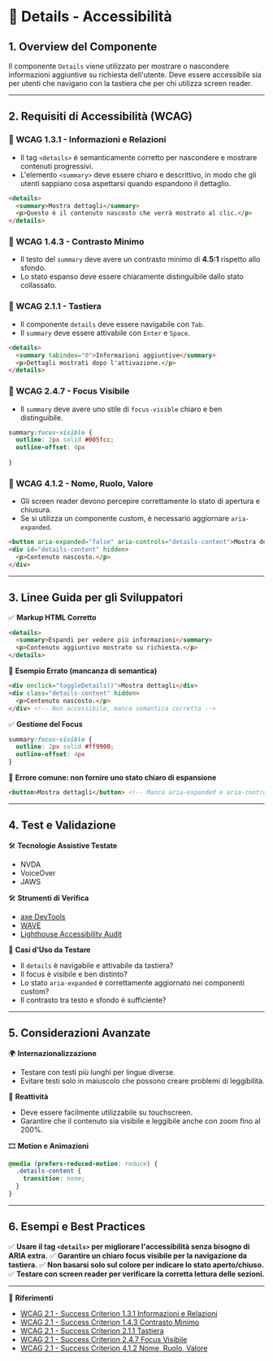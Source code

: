 # 📌 Details - Accessibilità

## 1. Overview del Componente
Il componente `Details` viene utilizzato per mostrare o nascondere informazioni aggiuntive su richiesta dell'utente. Deve essere accessibile sia per utenti che navigano con la tastiera che per chi utilizza screen reader.

---

## 2. Requisiti di Accessibilità (WCAG)

### 🔹 WCAG 1.3.1 - Informazioni e Relazioni
- Il tag `<details>` è semanticamente corretto per nascondere e mostrare contenuti progressivi.
- L'elemento `<summary>` deve essere chiaro e descrittivo, in modo che gli utenti sappiano cosa aspettarsi quando espandono il dettaglio.

```html
<details>
  <summary>Mostra dettagli</summary>
  <p>Questo è il contenuto nascosto che verrà mostrato al clic.</p>
</details>
```

### 🔹 WCAG 1.4.3 - Contrasto Minimo
- Il testo del `summary` deve avere un contrasto minimo di **4.5:1** rispetto allo sfondo.
- Lo stato espanso deve essere chiaramente distinguibile dallo stato collassato.

### 🔹 WCAG 2.1.1 - Tastiera
- Il componente `details` deve essere navigabile con `Tab`.
- Il `summary` deve essere attivabile con `Enter` e `Space`.

```html
<details>
  <summary tabindex="0">Informazioni aggiuntive</summary>
  <p>Dettagli mostrati dopo l'attivazione.</p>
</details>
```

### 🔹 WCAG 2.4.7 - Focus Visibile
- Il `summary` deve avere uno stile di `focus-visible` chiaro e ben distinguibile.

```css
summary:focus-visible {
  outline: 2px solid #005fcc;
  outline-offset: 4px
  
}
```

### 🔹 WCAG 4.1.2 - Nome, Ruolo, Valore
- Gli screen reader devono percepire correttamente lo stato di apertura e chiusura.
- Se si utilizza un componente custom, è necessario aggiornare `aria-expanded`.

```html
<button aria-expanded="false" aria-controls="details-content">Mostra dettagli</button>
<div id="details-content" hidden>
  <p>Contenuto nascosto.</p>
</div>
```

---

## 3. Linee Guida per gli Sviluppatori

✅ **Markup HTML Corretto**
```html
<details>
  <summary>Espandi per vedere più informazioni</summary>
  <p>Contenuto aggiuntivo mostrato su richiesta.</p>
</details>
```

🚫 **Esempio Errato (mancanza di semantica)**
```html
<div onclick="toggleDetails()">Mostra dettagli</div>
<div class="details-content" hidden>
  <p>Contenuto nascosto.</p>
</div> <!-- Non accessibile, manca semantica corretta -->
```

✅ **Gestione del Focus**
```css
summary:focus-visible {
  outline: 2px solid #ff9900;
  outline-offset: 4px
}
```

🚫 **Errore comune: non fornire uno stato chiaro di espansione**
```html
<button>Mostra dettagli</button> <!-- Manca aria-expanded e aria-controls -->
```

---

## 4. Test e Validazione

🛠 **Tecnologie Assistive Testate**
- NVDA
- VoiceOver
- JAWS

🛠 **Strumenti di Verifica**
- [axe DevTools](https://www.deque.com/axe/)
- [WAVE](https://wave.webaim.org/)
- [Lighthouse Accessibility Audit](https://developers.google.com/web/tools/lighthouse/)

🎯 **Casi d’Uso da Testare**
- Il `details` è navigabile e attivabile da tastiera?
- Il focus è visibile e ben distinto?
- Lo stato `aria-expanded` è correttamente aggiornato nei componenti custom?
- Il contrasto tra testo e sfondo è sufficiente?

---

## 5. Considerazioni Avanzate

🌍 **Internazionalizzazione**
- Testare con testi più lunghi per lingue diverse.
- Evitare testi solo in maiuscolo che possono creare problemi di leggibilità.

📱 **Reattività**
- Deve essere facilmente utilizzabile su touchscreen.
- Garantire che il contenuto sia visibile e leggibile anche con zoom fino al 200%.

🎞 **Motion e Animazioni**
```css
@media (prefers-reduced-motion: reduce) {
  .details-content {
    transition: none;
  }
}
```

---

## 6. Esempi e Best Practices
✅ **Usare il tag `<details>` per migliorare l'accessibilità senza bisogno di ARIA extra.**
✅ **Garantire un chiaro focus visibile per la navigazione da tastiera.**
✅ **Non basarsi solo sul colore per indicare lo stato aperto/chiuso.**
✅ **Testare con screen reader per verificare la corretta lettura delle sezioni.**

---

📌 **Riferimenti**
- [WCAG 2.1 - Success Criterion 1.3.1 Informazioni e Relazioni](https://www.w3.org/TR/WCAG21/#info-and-relationships)
- [WCAG 2.1 - Success Criterion 1.4.3 Contrasto Minimo](https://www.w3.org/TR/WCAG21/#contrast-minimum)
- [WCAG 2.1 - Success Criterion 2.1.1 Tastiera](https://www.w3.org/TR/WCAG21/#keyboard)
- [WCAG 2.1 - Success Criterion 2.4.7 Focus Visibile](https://www.w3.org/TR/WCAG21/#focus-visible)
- [WCAG 2.1 - Success Criterion 4.1.2 Nome, Ruolo, Valore](https://www.w3.org/TR/WCAG21/#name-role-value)
